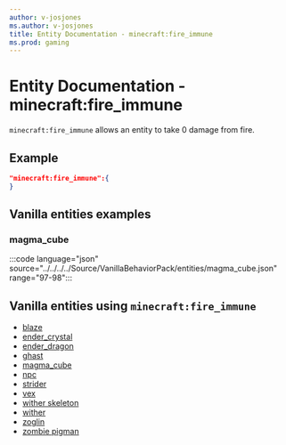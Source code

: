 ```yaml
---
author: v-josjones
ms.author: v-josjones
title: Entity Documentation - minecraft:fire_immune
ms.prod: gaming
---
```


# Entity Documentation -  minecraft:fire_immune

`minecraft:fire_immune` allows an entity to take 0 damage from fire.

## Example

```json
"minecraft:fire_immune":{
}
```

## Vanilla entities examples

### magma_cube

:::code language="json" source="../../../../Source/VanillaBehaviorPack/entities/magma_cube.json" range="97-98":::

## Vanilla entities using `minecraft:fire_immune`

- [blaze](../../../../Source/VanillaBehaviorPack_Snippets/entities/blaze.md)
- [ender_crystal](../../../../Source/VanillaBehaviorPack_Snippets/entities/ender_crystal.md)
- [ender_dragon](../../../../Source/VanillaBehaviorPack_Snippets/entities/ender_dragon.md)
- [ghast](../../../../Source/VanillaBehaviorPack_Snippets/entities/ghast.md)
- [magma_cube](../../../../Source/VanillaBehaviorPack_Snippets/entities/magma_cube.md)
- [npc](../../../../Source/VanillaBehaviorPack_Snippets/entities/npc.md)
- [strider](../../../../Source/VanillaBehaviorPack_Snippets/entities/strider.md)
- [vex](../../../../Source/VanillaBehaviorPack_Snippets/entities/vex.md)
- [wither skeleton](../../../../Source/VanillaBehaviorPack_Snippets/entities/wither_skeleton.md)
- [wither](../../../../Source/VanillaBehaviorPack_Snippets/entities/wither.md)
- [zoglin](../../../../Source/VanillaBehaviorPack_Snippets/entities/zoglin.md)
- [zombie pigman](../../../../Source/VanillaBehaviorPack_Snippets/entities/zombie_pigman.md)
